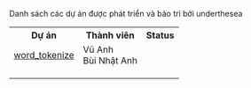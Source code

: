 Danh sách các dự án được phát triển và bảo trì bởi underthesea 

<table>
  <tr>
    <th>Dự án</th>
    <th>Thành viên</th>
    <th>Status</th>
  </tr>
  <tr>
    <td>
      <a href="https://github.com/undertheseanlp/word_tokenize">word_tokenize</a>
    </td>
    <td>Vũ Anh<br>Bùi Nhật Anh</td>
  </tr>
  <tr>
    <td></td>
    <td></td>
  </tr>
  <tr>
    <td></td>
    <td></td>
  </tr>
  <tr>
    <td></td>
    <td></td>
  </tr>
</table>